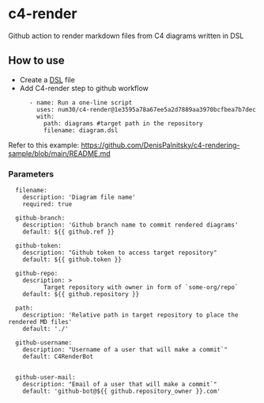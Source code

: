 # c4-render
Github action to render markdown files from C4 diagrams written in DSL 

## How to use 

- Create a [DSL](https://github.com/structurizr/dsl/blob/master/docs/cookbook/README.md) file 
- Add C4-render step to github workflow
```
      - name: Run a one-line script    
        uses: num30/c4-render@1e3595a78a67ee5a2d7889aa3970bcfbea7b7dec
        with:
          path: diagrams #target path in the repository
          filename: diagram.dsl
```

Refer to this example: https://github.com/DenisPalnitsky/c4-rendering-sample/blob/main/README.md


### Parameters
```
  filename: 
    description: 'Diagram file name'
    required: true

  github-branch: 
    description: 'Github branch name to commit rendered diagrams'
    default: ${{ github.ref }}
    
  github-token:  
    description: "Github token to access target repository"    
    default: ${{ github.token }}

  github-repo:  
    description: > 
          Target repository with owner in form of `some-org/repo` 
    default: ${{ github.repository }}

  path:
    description: 'Relative path in target repository to place the rendered MD files'
    default: './'

  github-username:  
    description: "Username of a user that will make a commit`"
    default: C4RenderBot


  github-user-mail:  
    description: "Email of a user that will make a commit`"    
    default: 'github-bot@${{ github.repository_owner }}.com'
```
